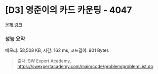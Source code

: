 # [D3] 영준이의 카드 카운팅 - 4047 

[문제 링크](https://swexpertacademy.com/main/code/problem/problemDetail.do?contestProbId=AWIsY84KEPMDFAWN) 

### 성능 요약

메모리: 58,508 KB, 시간: 162 ms, 코드길이: 901 Bytes



> 출처: SW Expert Academy, https://swexpertacademy.com/main/code/problem/problemList.do